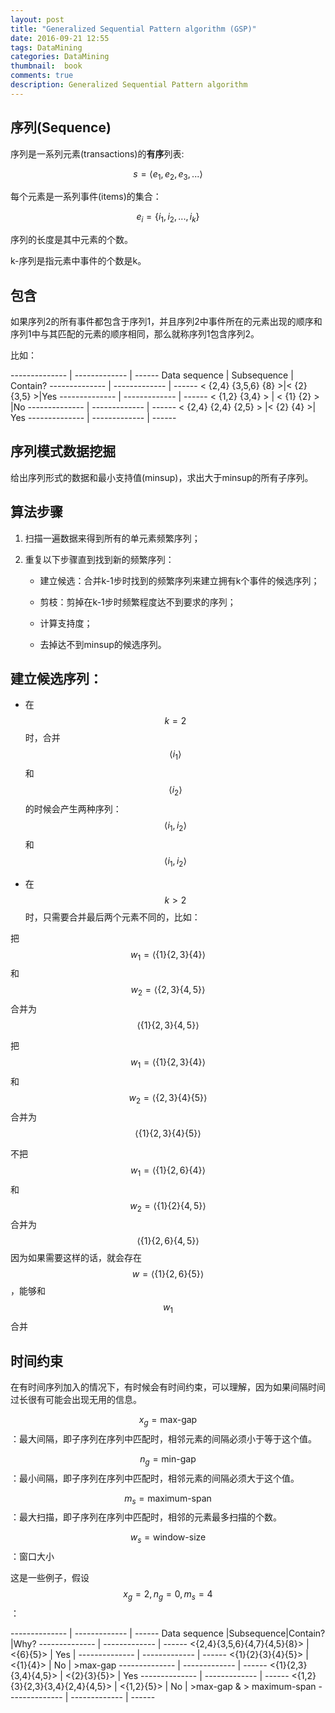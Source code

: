 ```yaml
---
layout: post
title: "Generalized Sequential Pattern algorithm (GSP)"
date: 2016-09-21 12:55
tags: DataMining
categories: DataMining
thumbnail:  book
comments: true
description: Generalized Sequential Pattern algorithm
---
```


## 序列(Sequence)

序列是一系列元素(transactions)的**有序**列表:

$$ s = \left\langle e_1, e_2, e_3, ...  \right\rangle $$

每个元素是一系列事件(items)的集合：

$$ e_i = \{i_1, i_2, ..., i_k\} $$

序列的长度是其中元素的个数。

k-序列是指元素中事件的个数是k。

## 包含

如果序列2的所有事件都包含于序列1，并且序列2中事件所在的元素出现的顺序和序列1中与其匹配的元素的顺序相同，那么就称序列1包含序列2。

比如：

-------------- | ------------- | ------
Data sequence  |  Subsequence  |  Contain?
-------------- | ------------- | ------
< {2,4} {3,5,6} {8} >|< {2} {3,5} >|Yes
-------------- | ------------- | ------
< {1,2} {3,4} > | < {1} {2} > |No
-------------- | ------------- | ------
< {2,4} {2,4} {2,5} > |< {2} {4} >| Yes
-------------- | ------------- | ------

## 序列模式数据挖掘

给出序列形式的数据和最小支持值(minsup)，求出大于minsup的所有子序列。

## 算法步骤

1. 扫描一遍数据来得到所有的单元素频繁序列；

2. 重复以下步骤直到找到新的频繁序列：

	- 建立候选：合并k-1步时找到的频繁序列来建立拥有k个事件的候选序列；

	- 剪枝：剪掉在k-1步时频繁程度达不到要求的序列；

	- 计算支持度；

	- 去掉达不到minsup的候选序列。

## 建立候选序列：

- 在$$k=2$$时，合并$$\left\langle{i_1}\right\rangle$$和$$\left\langle{i_2}\right\rangle$$的时候会产生两种序列：$$\left\langle{i_1}, {i_2}\right\rangle$$和$$\left\langle{i_1, i_2}\right\rangle$$

- 在$$k>2$$时，只需要合并最后两个元素不同的，比如：

把$$ w_1=\left\langle \{1\}\{2,3\}\{4\} \right\rangle $$和$$ w_2=\left\langle \{2,3\}\{4,5\}\right\rangle $$ 合并为$$ \left\langle \{1\}\{2,3\}\{4,5\} \right\rangle $$

把$$ w_1=\left\langle \{1\}\{2,3\}\{4\} \right\rangle $$和$$ w_2=\left\langle \{2,3\}\{4\}\{5\}\right\rangle $$ 合并为$$ \left\langle \{1\}\{2,3\}\{4\}\{5\} \right\rangle $$

不把$$ w_1=\left\langle \{1\}\{2,6\}\{4\} \right\rangle $$和$$ w_2=\left\langle \{1\}\{2\}\{4,5\} \right\rangle $$ 合并为$$ \left\langle \{1\}\{2,6\}\{4,5\} \right\rangle $$因为如果需要这样的话，就会存在$$ w=\left\langle \{1\}\{2,6\}\{5\} \right\rangle $$，能够和$$w_1$$合并

## 时间约束

在有时间序列加入的情况下，有时候会有时间约束，可以理解，因为如果间隔时间过长很有可能会出现无用的信息。

$$x_g=\text{max-gap}$$：最大间隔，即子序列在序列中匹配时，相邻元素的间隔必须小于等于这个值。

$$n_g=\text{min-gap}$$：最小间隔，即子序列在序列中匹配时，相邻元素的间隔必须大于这个值。

$$m_s=\text{maximum-span}$$：最大扫描，即子序列在序列中匹配时，相邻的元素最多扫描的个数。

$$w_s=\text{window-size}$$：窗口大小

这是一些例子，假设$$x_g=2,n_g=0,m_s=4$$：

-------------- | ------------- | ------
Data sequence  |Subsequence|Contain?|Why?
-------------- | ------------- | ------
<{2,4}{3,5,6}{4,7}{4,5}{8}> | <{6}{5}> | Yes |
-------------- | ------------- | ------
<{1}{2}{3}{4}{5}> | <{1}{4}> | No | >max-gap
-------------- | ------------- | ------
<{1}{2,3}{3,4}{4,5}> | <{2}{3}{5}> | Yes
-------------- | ------------- | ------
<{1,2}{3}{2,3}{3,4}{2,4}{4,5}> | <{1,2}{5}> | No | >max-gap & > maximum-span
-------------- | ------------- | ------
